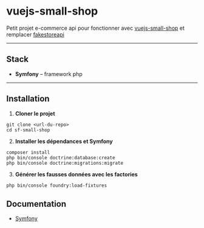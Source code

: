 # vuejs-small-shop

Petit projet e-commerce api pour fonctionner avec [vuejs-small-shop](https://github.com/pat-o-dev/vuejs-small-shop) et remplacer [fakestoreapi](https://fakestoreapi.com/docs)

---

## Stack

- **Symfony** – framework php


---

## Installation

1. **Cloner le projet**
```
git clone <url-du-repo>
cd sf-small-shop
```

2. **Installer les dépendances et Symfony**
```
composer install
php bin/console doctrine:database:create
php bin/console doctrine:migrations:migrate
```

3. **Générer les fausses données avec les factories**
```
php bin/console foundry:load-fixtures 
```


## Documentation

- [Symfony](https://symfony.com/doc/)
